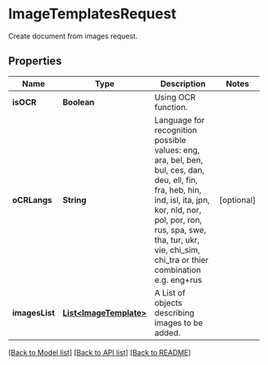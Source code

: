 ﻿
# ImageTemplatesRequest
Create document from images request.

## Properties
Name | Type | Description | Notes
------------ | ------------- | ------------- | -------------
**isOCR** | **Boolean** | Using OCR function. | 
**oCRLangs** | **String** | Language for recognition possible values: eng, ara, bel, ben, bul, ces, dan, deu, ell, fin, fra, heb, hin, ind, isl, ita, jpn, kor, nld, nor, pol, por, ron, rus, spa, swe, tha, tur, ukr, vie, chi_sim, chi_tra or thier combination e.g. eng+rus | [optional]
**imagesList** | [**List&lt;ImageTemplate&gt;**](ImageTemplate.md) | A List of objects describing images to be added. | 


[[Back to Model list]](../README.md#documentation-for-models) [[Back to API list]](../README.md#documentation-for-api-endpoints) [[Back to README]](../README.md)


